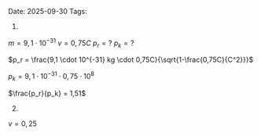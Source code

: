 Date: 2025-09-30
Tags: 

1.
$m = 9,1 \cdot 10^{-31}$
$v = 0,75C$
$p_r = ?$
$p_k = ?$

$p_r = \frac{9,1 \cdot 10^{-31} kg \cdot 0,75C}{\sqrt{1-\frac{0,75C}{C^2}}}$

$p_k = 9,1 \cdot 10^{-31} \cdot 0,75 \cdot 10^8$

$\frac{p_r}{p_k} = 1,51$


2.
$v=0,25$















